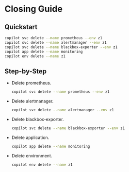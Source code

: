 # Closing Guide

## Quickstart

```bash
copilot svc delete --name prometheus --env z1
copilot svc delete --name alertmanager --env z1
copilot svc delete --name blackbox-exporter --env z1
copilot app delete --name monitoring
copilot env delete --name z1
```

## Step-by-Step

- Delete prometheus.

  ```bash
  copilot svc delete --name prometheus --env z1
  ```

- Delete alertmanager.

  ```bash
  copilot svc delete --name alertmanager --env z1
  ```

- Delete blackbox-exporter.

  ```bash
  copilot svc delete --name blackbox-exporter --env z1
  ```

- Delete application.

  ```bash
  copilot app delete --name monitoring
  ```

- Delete environment.

  ```bash
  copilot env delete --name z1
  ```
